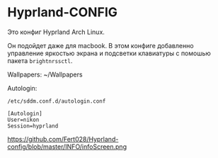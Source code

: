 # Hyprland-CONFIG

Это конфиг Hyprland Arch Linux.

Он подойдет даже для macbook. В этом конфиге добавленно управление яркостью экрана и подсветки клавиатуры с помошью пакета `brightnrssctl`.

Wallpapers: ~/Wallpapers


Autologin:

```
/etc/sddm.conf.d/autologin.conf

[Autologin]
User=nikon
Session=hyprland
```

https://github.com/Fert028/Hyprland-config/blob/master/INFO/infoScreen.png
